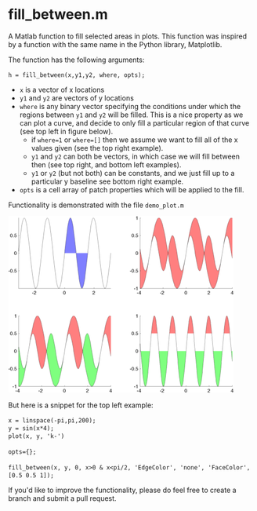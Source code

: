 # fill_between.m

A Matlab function to fill selected areas in plots. This function was inspired by a function with the same name in the Python library, Matplotlib. 

The function has the following arguments:

    h = fill_between(x,y1,y2, where, opts);

* `x` is a vector of x locations
* `y1` and `y2` are vectors of y locations
* `where` is any binary vector specifying the conditions under which the regions between `y1` and `y2` will be filled. This is a nice property as we can plot a curve, and decide to only fill a particular region of that curve (see top left in figure below).
	* if `where=1` or `where=[]` then we assume we want to fill all of the x values given (see the top right example).
	* `y1` and `y2` can both be vectors, in which case we will fill between then (see top right, and bottom left examples).
	* `y1` or `y2` (but not both) can be constants, and we just fill up to a particular y baseline see bottom right example.
* `opts` is a cell array of patch properties which will be applied to the fill.

Functionality is demonstrated with the file `demo_plot.m`

![](demo.png)

But here is a snippet for the top left example:

    x = linspace(-pi,pi,200);
	y = sin(x*4);
	plot(x, y, 'k-')
	 
	opts={};
    	
    fill_between(x, y, 0, x>0 & x<pi/2, 'EdgeColor', 'none', 'FaceColor', [0.5 0.5 1]);

If you'd like to improve the functionality, please do feel free to create a branch and submit a pull request.
